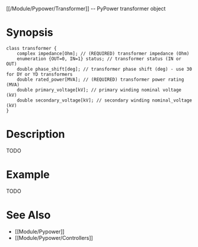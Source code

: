 [[/Module/Pypower/Transformer]] -- PyPower transformer object

# Synopsis

~~~
class transformer {
    complex impedance[Ohm]; // (REQUIRED) transformer impedance (Ohm)
    enumeration {OUT=0, IN=1} status; // transformer status (IN or OUT)
    double phase_shift[deg]; // transformer phase shift (deg) - use 30 for DY or YD transformers
    double rated_power[MVA]; // (REQUIRED) transformer power rating (MVA)
    double primary_voltage[kV]; // primary winding nominal voltage (kV)
    double secondary_voltage[kV]; // secondary winding nominal_voltage (kV)
}
~~~

# Description

TODO

# Example

TODO

# See Also

* [[Module/Pypower]]
* [[Module/Pypower/Controllers]]

